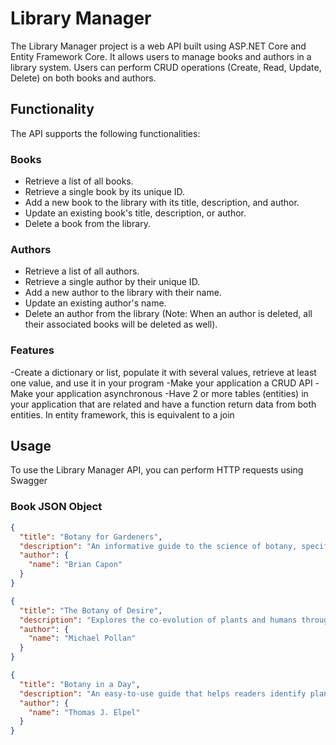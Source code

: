 # Library Manager

The Library Manager project is a web API built using ASP.NET Core and Entity Framework Core. It allows users to manage books and authors in a library system. Users can perform CRUD operations (Create, Read, Update, Delete) on both books and authors.

## Functionality

The API supports the following functionalities:

### Books
- Retrieve a list of all books.
- Retrieve a single book by its unique ID.
- Add a new book to the library with its title, description, and author.
- Update an existing book's title, description, or author.
- Delete a book from the library.

### Authors
- Retrieve a list of all authors.
- Retrieve a single author by their unique ID.
- Add a new author to the library with their name.
- Update an existing author's name.
- Delete an author from the library (Note: When an author is deleted, all their associated books will be deleted as well).

### Features
-Create a dictionary or list, populate it with several values, retrieve at least one value, and use it in your program
-Make your application a CRUD API
-Make your application asynchronous
-Have 2 or more tables (entities) in your application that are related and have a function return data from both entities.  In entity framework, this is equivalent to a join

## Usage

To use the Library Manager API, you can perform HTTP requests using Swagger

### Book JSON Object

```json
{
  "title": "Botany for Gardeners",
  "description": "An informative guide to the science of botany, specifically tailored for gardeners and plant enthusiasts.",
  "author": {
    "name": "Brian Capon"
  }
}

{
  "title": "The Botany of Desire",
  "description": "Explores the co-evolution of plants and humans through the lens of four popular crops: apples, tulips, marijuana, and potatoes.",
  "author": {
    "name": "Michael Pollan"
  }
}

{
  "title": "Botany in a Day",
  "description": "An easy-to-use guide that helps readers identify plants by family, based on the principle of botanical patterns.",
  "author": {
    "name": "Thomas J. Elpel"
  }
}


